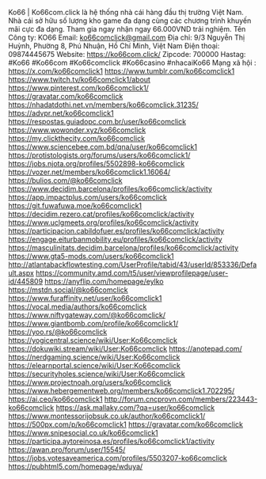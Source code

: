 Ko66 | Ko66com.click là hệ thống nhà cái hàng đầu thị trường Việt Nam. Nhà cái sở hữu số lượng kho game đa dạng cùng các chương trình khuyến mãi cực đa dạng. Tham gia ngay nhận ngay 66.000VND trải nghiệm.
Tên Công ty: KO66
Email: ko66comclick@gmail.com
Địa chỉ: 9/3 Nguyễn Thị Huỳnh, Phường 8, Phú Nhuận, Hồ Chí Minh, Việt Nam
Điện thoại: 09874445675
Website: https://ko66com.click/
Zipcode: 700000
Hastag: #Ko66 #Ko66com #Ko66comclick #Ko66casino #nhacaiKo66
Mạng xã hội : 
https://x.com/ko66comclick1
https://www.tumblr.com/ko66comclick1
https://www.twitch.tv/ko66comclick1/about
https://www.pinterest.com/ko66comclick1/
https://gravatar.com/ko66comclick
https://nhadatdothi.net.vn/members/ko66comclick.31235/
https://advpr.net/ko66comclick1
https://respostas.guiadopc.com.br/user/ko66comclick
https://www.wowonder.xyz/ko66comclick
https://my.clickthecity.com/ko66comclick
https://www.sciencebee.com.bd/qna/user/ko66comclick1
https://protistologists.org/forums/users/ko66comclick1/
https://jobs.njota.org/profiles/5502898-ko66comclick
https://vozer.net/members/ko66comclick1.16064/
https://bulios.com/@ko66comclick
https://www.decidim.barcelona/profiles/ko66comclick/activity
https://app.impactplus.com/users/ko66comclick
https://git.fuwafuwa.moe/ko66comclick1
https://decidim.rezero.cat/profiles/ko66comclick/activity
https://www.uclgmeets.org/profiles/ko66comclick/activity
https://participacion.cabildofuer.es/profiles/ko66comclick/activity
https://engage.eiturbanmobility.eu/profiles/ko66comclick/activity
https://masculinitats.decidim.barcelona/profiles/ko66comclick/activity
https://www.gta5-mods.com/users/ko66comclick1
http://atlantabackflowtesting.com/UserProfile/tabid/43/userId/853336/Default.aspx
https://community.amd.com/t5/user/viewprofilepage/user-id/445809
https://anyflip.com/homepage/eylko
https://mstdn.social/@ko66comclick
https://www.furaffinity.net/user/ko66comclick1
https://vocal.media/authors/ko66comclick
https://www.niftygateway.com/@ko66comclick/
https://www.giantbomb.com/profile/ko66comclick1/
https://yoo.rs/@ko66comclick
https://yogicentral.science/wiki/User:Ko66comclick
https://dokuwiki.stream/wiki/User:Ko66comclick
https://anotepad.com/
https://nerdgaming.science/wiki/User:Ko66comclick
https://elearnportal.science/wiki/User:Ko66comclick
https://securityholes.science/wiki/User:Ko66comclick
https://www.projectnoah.org/users/ko66comclick
https://www.hebergementweb.org/members/ko66comclick1.702295/
https://ai.ceo/ko66comclick1
http://forum.cncprovn.com/members/223443-ko66comclick
https://ask.mallaky.com/?qa=user/ko66comclick
https://www.montessorijobsuk.co.uk/author/ko66comclick1/
https://500px.com/p/ko66comclick1
https://gravatar.com/ko66comclick
https://www.snipesocial.co.uk/ko66comclick1
https://participa.aytoreinosa.es/profiles/ko66comclick1/activity
https://awan.pro/forum/user/15545/
https://jobs.votesaveamerica.com/profiles/5503207-ko66comclick
https://pubhtml5.com/homepage/wduya/
